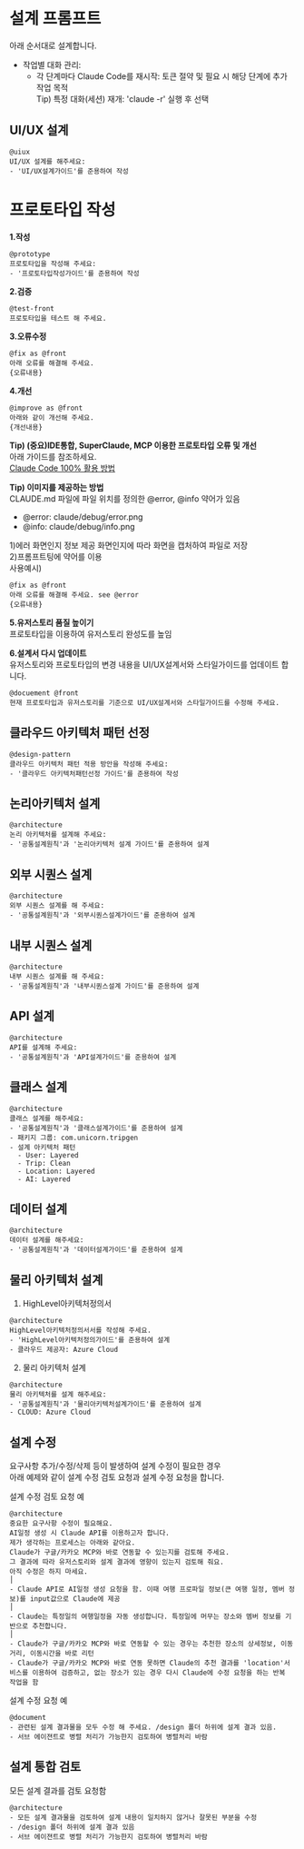 # 설계 프롬프트
아래 순서대로 설계합니다.  
- 작업별 대화 관리: 
  - 각 단계마다 Claude Code를 재시작: 토큰 절약 및 필요 시 해당 단계에 추가 작업 목적  
    Tip) 특정 대화(세션) 재개: 'claude -r' 실행 후 선택  
  

## UI/UX 설계

```
@uiux 
UI/UX 설계를 해주세요:
- 'UI/UX설계가이드'를 준용하여 작성
```


# 프로토타입 작성
**1.작성**   
```
@prototype 
프로토타입을 작성해 주세요:
- '프로토타입작성가이드'를 준용하여 작성
```

**2.검증**  
```
@test-front 
프로토타입을 테스트 해 주세요. 
```

**3.오류수정**   
```
@fix as @front  
아래 오류를 해결해 주세요.  
{오류내용} 
```

**4.개선**   
```
@improve as @front  
아래와 같이 개선해 주세요.   
{개선내용} 
```

**Tip) (중요)IDE통합, SuperClaude, MCP 이용한 프로토타입 오류 및 개선**   
아래 가이드를 참조하세요.     
[Claude Code 100% 활용 방법](https://github.com/cna-bootcamp/clauding-guide/blob/main/references/Claude%20Code%20100%25%20%ED%99%9C%EC%9A%A9%EB%B0%A9%EB%B2%95.md)

**Tip) 이미지를 제공하는 방법**   
CLAUDE.md 파일에 파일 위치를 정의한 @error, @info 약어가 있음   
- @error: claude/debug/error.png 
- @info: claude/debug/info.png  

1)에러 화면인지 정보 제공 화면인지에 따라 화면을 캡처하여 파일로 저장  
2)프롬프트팅에 약어를 이용   
사용예시)
```
@fix as @front 
아래 오류를 해결해 주세요. see @error 
{오류내용} 
```

**5.유저스토리 품질 높이기**   
프로토타입을 이용하여 유저스토리 완성도를 높임  

**6.설계서 다시 업데이트**  
유저스토리와 프로토타입의 변경 내용을 UI/UX설계서와 스타일가이드를 업데이트 합니다.
```
@docuement @front 
현재 프로토타입과 유저스토리를 기준으로 UI/UX설계서와 스타일가이드를 수정해 주세요. 
```


## 클라우드 아키텍처 패턴 선정 
```
@design-pattern 
클라우드 아키텍처 패턴 적용 방안을 작성해 주세요:
- '클라우드 아키텍처패턴선정 가이드'를 준용하여 작성 
```

## 논리아키텍처 설계
```
@architecture 
논리 아키텍처를 설계해 주세요:
- '공통설계원칙'과 '논리아키텍처 설계 가이드'를 준용하여 설계 

```

## 외부 시퀀스 설계
```
@architecture 
외부 시퀀스 설계를 해 주세요:
- '공통설계원칙'과 '외부시퀀스설계가이드'를 준용하여 설계 

```

## 내부 시퀀스 설계
```
@architecture 
내부 시퀀스 설계를 해 주세요:
- '공통설계원칙'과 '내부시퀀스설계 가이드'를 준용하여 설계 

```

## API 설계
```
@architecture 
API를 설계해 주세요:
- '공통설계원칙'과 'API설계가이드'를 준용하여 설계 

```

## 클래스 설계
```
@architecture 
클래스 설계를 해주세요:
- '공통설계원칙'과 '클래스설계가이드'를 준용하여 설계
- 패키지 그룹: com.unicorn.tripgen
- 설계 아키텍처 패턴 
  - User: Layered 
  - Trip: Clean
  - Location: Layered 
  - AI: Layered
```

## 데이터 설계
```
@architecture 
데이터 설계를 해주세요:
- '공통설계원칙'과 '데이터설계가이드'를 준용하여 설계
```

## 물리 아키텍처 설계
1) HighLevel아키텍처정의서
```
@architecture 
HighLevel아키텍처정의서서를 작성해 주세요.
- 'HighLevel아키텍처정의가이드'를 준용하여 설계
- 클라우드 제공자: Azure Cloud
```

2) 물리 아키텍처 설계 
```
@architecture 
물리 아키텍처를 설계 해주세요:
- '공통설계원칙'과 '물리아키텍처설계가이드'를 준용하여 설계
- CLOUD: Azure Cloud 
```

## 설계 수정 
요구사항 추가/수정/삭제 등이 발생하여 설계 수정이 필요한 경우   
아래 예제와 같이 설계 수정 검토 요청과 설계 수정 요청을 합니다.   

설계 수정 검토 요청 예
```
@architecture 
중요한 요구사항 수정이 필요해요. 
AI일정 생성 시 Claude API를 이용하고자 합니다. 
제가 생각하는 프로세스는 아래와 같아요. 
Claude가 구글/카카오 MCP와 바로 연동할 수 있는지를 검토해 주세요. 
그 결과에 따라 유저스토리와 설계 결과에 영향이 있는지 검토해 줘요. 
아직 수정은 하지 마세요.                                                          │
- Claude API로 AI일정 생성 요청을 함. 이때 여행 프로파일 정보(큰 여행 일정, 멤버 정보)를 input값으로 Claude에 제공                                                         │
- Claude는 특정일의 여행일정을 자동 생성합니다. 특정일에 머무는 장소와 멤버 정보를 기반으로 추천합니다.                                                                           │
- Claude가 구글/카카오 MCP와 바로 연동할 수 있는 경우는 추천한 장소의 상세정보, 이동거리, 이동시간을 바로 리턴 
- Claude가 구글/카카오 MCP와 바로 연동 못하면 Claude의 추천 결과를 'location'서비스를 이용하여 검증하고, 없는 장소가 있는 경우 다시 Claude에 수정 요청을 하는 반복 작업을 함 
```

설계 수정 요청 예
```
@document  
- 관련된 설계 결과물을 모두 수정 해 주세요. /design 폴더 하위에 설계 결과 있음.
- 서브 에이젼트로 병렬 처리가 가능한지 검토하여 병렬처리 바람
```

## 설계 통합 검토
모든 설계 결과를 검토 요청함 
```
@architecture 
- 모든 설계 결과물을 검토하여 설계 내용이 일치하지 않거나 잘못된 부분을 수정 
- /design 폴더 하위에 설계 결과 있음
- 서브 에이젼트로 병렬 처리가 가능한지 검토하여 병렬처리 바람
```
